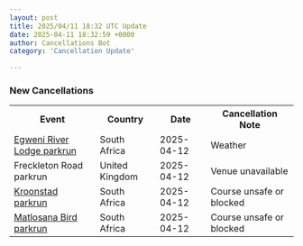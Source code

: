 ```yaml
---
layout: post
title: 2025/04/11 18:32 UTC Update
date: 2025-04-11 18:32:59 +0000
author: Cancellations Bot
category: 'Cancellation Update'

---
```


<h3>New Cancellations</h3>
<div class='hscrollable'>
<table style='width: 100%'>
    <tr>
        <th>Event</th>
        <th>Country</th>
        <th>Date</th>
        <th>Cancellation Note</th>
    </tr>
    <tr>
        <td><a href="https://www.parkrun.co.za/egweniriverlodge">Egweni River Lodge parkrun</a></td>
        <td>South Africa</td>
        <td>2025-04-12</td>
        <td>Weather</td>
    </tr>
    <tr>
        <td>Freckleton Road parkrun</td>
        <td>United Kingdom</td>
        <td>2025-04-12</td>
        <td>Venue unavailable</td>
    </tr>
    <tr>
        <td><a href="https://www.parkrun.co.za/kroonstad">Kroonstad parkrun</a></td>
        <td>South Africa</td>
        <td>2025-04-12</td>
        <td>Course unsafe or blocked</td>
    </tr>
    <tr>
        <td><a href="https://www.parkrun.co.za/matlosanabird">Matlosana Bird parkrun</a></td>
        <td>South Africa</td>
        <td>2025-04-12</td>
        <td>Course unsafe or blocked</td>
    </tr>
</table>
</div>
